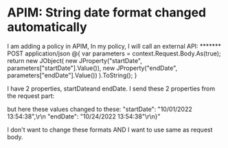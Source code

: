 
# APIM: String date format changed automatically

I am adding a policy in APIM, In my policy, I will call an external API:
<send-request ignore-error="true" timeout="20" response-variable-name="blobdata" mode="new">
            <set-url>*******</set-url>
            <set-method>POST</set-method>
            <set-header name="Content-Type" exists-action="override">
                <value>application/json</value>
            </set-header>
            <set-body>@{
            var parameters = context.Request.Body.As<JObject>(true);
            return new JObject(
                new JProperty("startDate", parameters["startDate"].Value<string>()),
                new JProperty("endDate", parameters["endDate"].Value<string>())
            ).ToString();
        }</set-body>
        </send-request>

I have 2 properties, startDateand endDate. I send these 2 properties from the request part:

but here these values changed to these:
  \"startDate\": \"10/01/2022 13:54:38\",\r\n  \"endDate\": \"10/24/2022 13:54:38\"\r\n}"

I don't want to change these formats AND I want to use same as request body.

        